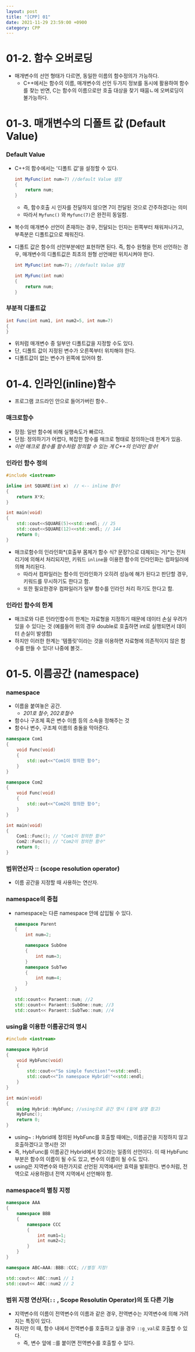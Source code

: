 ```yaml
---
layout: post
title: "[CPP] 01"
date: 2021-11-29 23:59:00 +0900
category: CPP
---
```


# 01-2. 함수 오버로딩

- 매개변수의 선언 형태가 다르면, 동일한 이름의 함수정의가 가능하다.
    - C++에서는 함수의 이름, 매개변수의 선언 두가지 정보를 동시에 활용하여 함수를 찾는 반면, C는 함수의 이름으로만 호출 대상을 찾기 때뭄ㄴ에 오버로딩이 불가능하다.

# 01-3. 매개변수의 디폴트 값 (Default Value)

### Default Value

- C++의 함수에서는 '디폴트 값'을 설정할 수 있다.
    
    ```java
    int MyFunc(int num=7) //default Value 설정
    {
    	return num;
    }
    ```
    
    - 즉, 함수호출 시 인자를 전달하지 않으면 7이 전달된 것으로 간주하겠다는 의미
    - 따라서 `Myfunc()` 와 `Myfunc(7)`은 완전히 동일함.
- 복수의 매개변수 선언이 존재하는 경우, 전달되는 인자는 왼쪽부터 채워져나가고, 부족분은 디폴트값으로 채워진다.
- 디폴트 값은 함수의 선언부분에만 표현하면 된다. 즉, 함수 원형을 먼저 선언하는 경우, 매개변수의 디폴트값은 최초의 원형 선언에만 위치시켜야 한다.
    
    ```java
    int MyFunc(int num=7); //default Value 설정
    
    int MyFunc(int num) 
    {
    	return num;
    }
    ```
    

### 부분적 디폴트값

```java
int Func(int num1, int num2=5, int num=7)
{
}
```

- 위처럼 매개변수 중 일부만 디폴트값을 지정할 수도 있다.
- 단, 디폴트 값이 지정된 변수가 오른쪽부터 위치해야 한다.
- 디폴트값이 없는 변수가 왼쪽에 있어야 함.

# 01-4. 인라인(inline)함수

- 프로그램 코드라인 안으로 들어가버린 함수..

### 매크로함수

- 장점: 일반 함수에 비해 실행속도가 빠르다.
- 단점: 정의하기가 어렵다, 복잡한 함수를 매크로 형태로 정의하는데 한계가 있음.
- *이런 매크로 함수를 함수처럼 정의할 수 있는 게 C++의 인라인 함수!*

### 인라인 함수 정의

```cpp
#include <iostream>

inline int SQUARE(int x)  // <-- inline 함수!
{
	return X*X;
}

int main(void)
{
	std::cout<<SQUARE(5)<<std::endl; // 25
	std::cout<<SQUARE(12)<<std::endl; // 144
	return 0;
}
```

- 매크로함수의 인라인화*(호출부 몸체가 함수 식? 문장?으로 대체되는 거)*는 전처리기에 의해서 처리되지만, 키워드 `inline`을 이용한 함수의 인라인화는 컴파일러에 의해 처리된다.
    - 따라서 컴파일러는 함수의 인라인화가 오히려 성능에 해가 된다고 판단할 경우, 키워드를 무시하기도 한다고 함.
    - 또한 필요한경우 컴파일러가 일부 함수를 인라인 처리 하기도 한다고 함.

### 인라인 함수의 한계

- 매크로와 다른 인라인함수의 한계는 자료형을 지정하기 때문에 데이터 손실 우려가 있을 수 있다는 것 (예를들어 위의 경우 double로 호출하면 int로 실행되면서 데이터 손실이 발생함)
- 하지만 이러한 한계는 '템플릿'이라는 것을 이용하면 자료형에 의존적이지 않은 함수를 만들 수 있다! 나중에 볼것..

# 01-5. 이름공간 (namespace)

### namespace

- 이름을 붙여놓은 공간.
    - *201호 철수, 202호철수*
- 함수나 구조체 혹은 변수 이름 등의 소속을 정해주는 것
- 함수나 변수, 구조체 이름의 충돌을 막아준다.

```cpp
namespace Com1
{
	void Func(void)
	{
		std::out<<"Com1이 정의한 함수";
	}
}

namespace Com2
{
	void Func(void)
	{
		std::out<<"Com2이 정의한 함수";
	}
}

int main(void)
{
	Com1::Func(); // "Com1이 정의한 함수"
	Com2::Func(); // "Com2이 정의한 함수"
	return 0;
}
```

### 범위연산자 :: (scope resolution operator)

- 이름 공간을 지정할 때 사용하는 연산자.

### namespace의 중첩

- namespace는 다른 namespace 안에 삽입될 수 있다.
    
    ```cpp
    namespace Parent
    {
    	int num=2;
    
    	namespace SubOne
    	{
    		int num=3;
    	}
    	namespace SubTwo
    	{
    		int num=4;
    	}
    }
    
    std::count<< Paraent::num; //2
    std::count<< Paraent::SubOne::num; //3
    std::count<< Paraent::SubTwo::num; //4
    ```
    

### using을 이용한 이름공간의 명시

```cpp
#include <iostream>

namespace Hybrid
{
	void HybFunc(void)
	{
		std::cout<<"So simple function!"<<std::endl;
		std::cout<<"In namespace Hybrid!"<<std::endl;
	}
}

int main(void)
{
	using Hybrid::HybFunc; //using으로 공간 명시 (밑에 설명 참고)
	HybFunc();
	return 0;
}
```

- using~ : Hybrid에 정의된 HybFunc를 호출할 때에는, 이름공간을 지정하지 않고 호출하겠다고 명시한 것!
- 즉, HybFunc를 이름공간 Hybrid에서 찾으라는 일종의 선언이다. 이 때 HybFunc부분은 함수의 이름이 될 수도 있고, 변수의 이름이 될 수도 있다.
- using은 지역변수와 마찬가지로 선언된 지역에서만 효력을 발휘한다. 변수처럼, 전역으로 사용하렴녀 전역 지역에서 선언해야 함.

### namespace의 별칭 지정

```cpp
namespace AAA
{
	namespace BBB
	{
		namespace CCC
		{
			int num1=1;
			int num2=2;
		}
	}
}

namespace ABC=AAA::BBB::CCC; //별칭 지정!

std::cout<< ABC::num1 // 1
std::cout<< ABC::num2 // 2
```

### 범위 지정 연산자(`::` , Scope Resolutin Operator)의 또 다른 기능

- 지역변수의 이름이 전역변수의 이름과 같은 경우, 전역변수는 지역변수에 의해 가려지는 특징이 있다.
- 하지만 이 때, 함수 내에서 전역변수를 호출하고 싶을 경우 `::g_val`로 호출할 수 있다.
    - 즉, 변수 앞에 ::를 붙이면 전역변수를 호출할 수 있다.